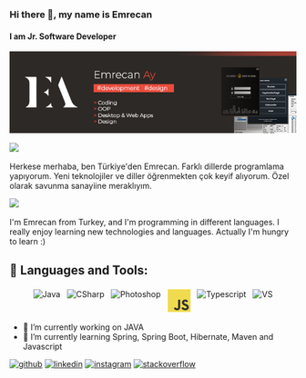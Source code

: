 ### Hi there 👋, my name is Emrecan
#### I am Jr. Software Developer
![I am Jr. Software Developer](https://raw.githubusercontent.com/emrecanAy/emrecanAy/main/github.png)

<img src="https://image.flaticon.com/icons/svg/2060/2060608.svg" width="13"/>

Herkese merhaba, ben Türkiye'den Emrecan. Farklı dillerde programlama yapıyorum. Yeni teknolojiler ve diller öğrenmekten çok keyif alıyorum. Özel olarak savunma sanayiine meraklıyım.

<img src="https://img2.pngio.com/fileflag-of-great-britain-17071800svg-wikimedia-commons-great-britain-flag-png-1024_614.png" width="13"/>

I'm Emrecan from Turkey, and I'm programming in different languages. I really enjoy learning new technologies and languages. Actually I'm hungry to learn :)

## 🧰 Languages and Tools:
<p align="center">
<img src="https://www.flaticon.com/svg/vstatic/svg/919/919854.svg?token=exp=1613568792~hmac=0df0f3e3d518d6dd0fa49f988646be52" alt="Java" height="40" style="vertical-align:top; margin:4px">
<img src="https://iconape.com/wp-content/files/sh/51404/svg/c--4.svg" alt="CSharp" height="40" style="vertical-align:top; margin:4px">
<img src="https://yalinbilgi.com/wp-content/uploads/2020/01/photoshop-son-kullanılan-dosyaları-temizleme.png" alt="Photoshop" height="40" style="vertical-align:top; margin:4px">
<img src="https://raw.githubusercontent.com/github/explore/80688e429a7d4ef2fca1e82350fe8e3517d3494d/topics/javascript/javascript.png" alt="Javascript" height="40" style="vertical-align:top; margin:4px">
<img src="https://img.icons8.com/color/000000/typescript.png" height="40" alt="Typescript" style="vertical-align:top; margin:4px"/>
<img src="https://www.flaticon.com/svg/vstatic/svg/906/906324.svg?token=exp=1613568911~hmac=7bb1f4f1e75bcfa78f7158b797a97ec1" alt="VS" height="40" style="vertical-align:top; margin:4px">
</p>

- 🔭 I’m currently working on JAVA 
- 🌱 I’m currently learning Spring, Spring Boot, Hibernate, Maven and Javascript 


[<img src='https://cdn.jsdelivr.net/npm/simple-icons@3.0.1/icons/github.svg' alt='github' height='40'>](https://github.com/emrecanAy)  [<img src='https://cdn.jsdelivr.net/npm/simple-icons@3.0.1/icons/linkedin.svg' alt='linkedin' height='40' >](https://www.linkedin.com/in/emrecan-ay/)  [<img src='https://cdn.jsdelivr.net/npm/simple-icons@3.0.1/icons/instagram.svg' alt='instagram' height='40' >](https://www.instagram.com/codemrecan/)  [<img src='https://cdn.jsdelivr.net/npm/simple-icons@3.0.1/icons/stackoverflow.svg' alt='stackoverflow' height='40' >](https://stackoverflow.com/users/15222467)  


